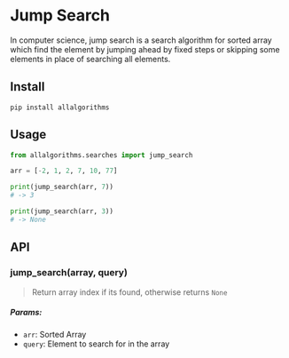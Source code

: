 # Jump Search

In computer science, jump search is a search algorithm for sorted array which find the element by jumping ahead by fixed steps or skipping some elements in place of searching all elements.

## Install

```
pip install allalgorithms
```

## Usage

```py
from allalgorithms.searches import jump_search

arr = [-2, 1, 2, 7, 10, 77]

print(jump_search(arr, 7))
# -> 3

print(jump_search(arr, 3))
# -> None
```

## API

### jump_search(array, query)

> Return array index if its found, otherwise returns `None`

##### Params:

- `arr`: Sorted Array
- `query`: Element to search for in the array


